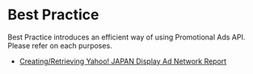 # Best Practice
Best Practice introduces an efficient way of using Promotional Ads API.  
Please refer on each purposes.  
* [Creating/Retrieving Yahoo! JAPAN Display Ad Network Report](/docs/en/bestpractice/ydn_report.md)
